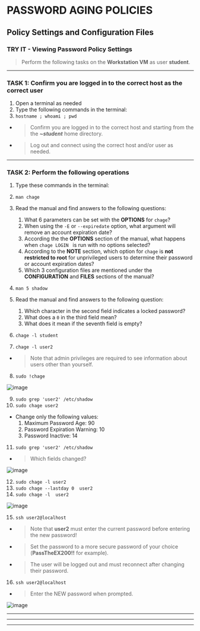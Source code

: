 # PASSWORD AGING POLICIES
## Policy Settings and Configuration Files

### TRY IT - Viewing Password Policy Settings

> Perform the following tasks on the **Workstation VM** as user **student**.

******
### TASK 1: Confirm you are logged in to the correct host as the correct user
1. Open a terminal as needed
2. Type the following commands in the terminal:
3. `hostname ; whoami ; pwd `
- > Confirm you are logged in to the correct host and starting from the the ***~student*** home directory.
- > Log out and connect using the correct host and/or user as needed.
******
### TASK 2: Perform the following operations
1. Type these commands in the terminal: 
2. `man chage  `
3. Read the manual and find answers to the following questions:
    1. What 6 parameters can be set with the **OPTIONS** for `chage`?
    2. When using the `-E` or `--expiredate` option, what argument will remove an account expiration date?
    3. According the the **OPTIONS** section of the manual, what happens when `chage LOGIN ` is run with no options selected?
    4. According to the **NOTE** section, which option for `chage` is **not restricted to root** for unprivileged users to determine their password or account expiration dates?
    5. Which 3 configuration files are mentioned under the **CONFIGURATION** and **FILES** sections of the manual?

4. `man 5 shadow `
5. Read the manual and find answers to the following question:
    1.  Which character in the second field indicates a locked password?
    2.  What does a `0` in the third field mean?
    3.  What does it mean if the seventh field is empty?
  
6. `chage -l student `
7. `chage -l user2 `
- > Note that admin privileges are required to see information about users other than yourself.
8. `sudo !chage `

![image](https://user-images.githubusercontent.com/36435980/145695570-5bc7c487-17c1-4a9c-bce9-fd7d8112897e.png)

9. `sudo grep 'user2' /etc/shadow `
10. `sudo chage user2   `
- Change only the following values:
    1. Maximum Password Age: 90
    2. Password Expiration Warning: 10
    3. Password Inactive: 14
11. `sudo grep 'user2' /etc/shadow `
- > Which fields changed?

![image](https://user-images.githubusercontent.com/36435980/145695697-3ffea619-47e9-459c-993e-9953e2f591e4.png)

12. `sudo chage -l user2 `
13. `sudo chage --lastday 0  user2 `
14. `sudo chage -l  user2 `

![image](https://user-images.githubusercontent.com/36435980/145695746-a49bcf99-b8e2-45b4-b5fa-7d022e371280.png)

15. `ssh user2@localhost `
- > Note that **user2** must enter the current password before entering the new password!
- > Set the password to a more secure password of your choice (**PassTheEX200!!** for example).
- > The user will be logged out and must reconnect after changing their password.
16. `ssh user2@localhost `
- > Enter the NEW password when prompted.

![image](https://user-images.githubusercontent.com/36435980/145695902-20e68c70-0fa4-4328-a52a-684f6f5d2fbf.png)

*****

*****

*****


